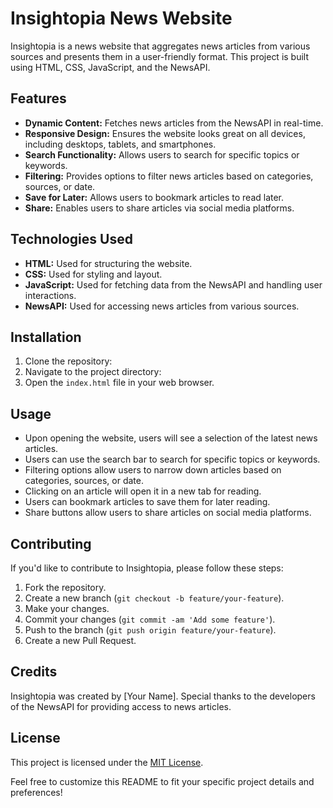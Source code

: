 # Insightopia News Website

Insightopia is a news website that aggregates news articles from various sources and presents them in a user-friendly format. This project is built using HTML, CSS, JavaScript, and the NewsAPI.

## Features

- **Dynamic Content:** Fetches news articles from the NewsAPI in real-time.
- **Responsive Design:** Ensures the website looks great on all devices, including desktops, tablets, and smartphones.
- **Search Functionality:** Allows users to search for specific topics or keywords.
- **Filtering:** Provides options to filter news articles based on categories, sources, or date.
- **Save for Later:** Allows users to bookmark articles to read later.
- **Share:** Enables users to share articles via social media platforms.

## Technologies Used

- **HTML:** Used for structuring the website.
- **CSS:** Used for styling and layout.
- **JavaScript:** Used for fetching data from the NewsAPI and handling user interactions.
- **NewsAPI:** Used for accessing news articles from various sources.

## Installation

1. Clone the repository:
2. Navigate to the project directory:
3. Open the `index.html` file in your web browser.

## Usage

- Upon opening the website, users will see a selection of the latest news articles.
- Users can use the search bar to search for specific topics or keywords.
- Filtering options allow users to narrow down articles based on categories, sources, or date.
- Clicking on an article will open it in a new tab for reading.
- Users can bookmark articles to save them for later reading.
- Share buttons allow users to share articles on social media platforms.

## Contributing

If you'd like to contribute to Insightopia, please follow these steps:

1. Fork the repository.
2. Create a new branch (`git checkout -b feature/your-feature`).
3. Make your changes.
4. Commit your changes (`git commit -am 'Add some feature'`).
5. Push to the branch (`git push origin feature/your-feature`).
6. Create a new Pull Request.

## Credits

Insightopia was created by [Your Name]. Special thanks to the developers of the NewsAPI for providing access to news articles.

## License

This project is licensed under the [MIT License](LICENSE).


Feel free to customize this README to fit your specific project details and preferences!
